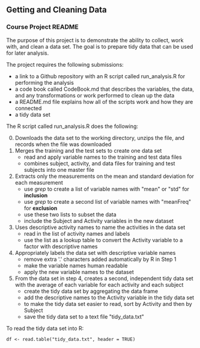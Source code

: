 ## Getting and Cleaning Data
### Course Project README

The purpose of this project is to demonstrate the ability to collect, work with, and clean a data set. The goal is to prepare tidy data that can be used for later analysis. 

The project requires the following submissions:

* a link to a Github repository with an R script called run_analysis.R for performing the analysis 
* a code book called CodeBook.md that describes the variables, the data, and any transformations or work performed to clean up the data
* a README.md file explains how all of the scripts work and how they are connected  
* a tidy data set

The R script called run_analysis.R does the following:

0. Downloads the data set to the working directory, unzips the file, and records when the file was downloaded 
1. Merges the training and the test sets to create one data set
	* read and apply variable names to the training and test data files
	* combines subject, activity, and data files for training and test subjects into one master file
2. Extracts only the measurements on the mean and standard deviation for each measurement
	* use *grep* to create a list of variable names with "mean" or "std" for **inclusion**
	* use *grep* to create a second list of variable names with "meanFreq" for **exclusion**
	* use these two lists to subset the data
	* include the Subject and Activity variables in the new dataset
3. Uses descriptive activity names to name the activities in the data set
	* read in the list of activity names and labels
	* use the list as a lookup table to convert the Activity variable to a factor with descriptive names
4. Appropriately labels the data set with descriptive variable names
	* remove extra '.' characters added automatically by R in Step 1
	* make the variable names human readable
	* apply the new variable names to the dataset 
5. From the data set in step 4, creates a second, independent tidy data set with the average of each variable for each activity and each subject
	* create the tidy data set by aggregating the data frame
	* add the descriptive names to the Activity variable in the tidy data set
	* to make the tidy data set easier to read, sort by Activity and then by Subject
	* save the tidy data set to a text file "tidy_data.txt"
	
To read the tidy data set into R:
```
df <- read.table("tidy_data.txt", header = TRUE)
```
	